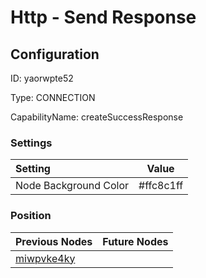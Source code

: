 # Http - Send Response
## Configuration
ID:  yaorwpte52

Type: CONNECTION 

CapabilityName: createSuccessResponse

### Settings
| Setting | Value  |
| :------------------------ | ---------------------------------------- |
| Node Background Color | #ffc8c1ff | 

 




### Position
| Previous Nodes | Future Nodes |
| :------------- | ------------ |
| [miwpvke4ky](./miwpvke4ky.md) |  |